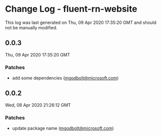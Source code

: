# Change Log - fluent-rn-website

This log was last generated on Thu, 09 Apr 2020 17:35:20 GMT and should not be manually modified.

## 0.0.3
Thu, 09 Apr 2020 17:35:20 GMT

### Patches

- add some dependencies (mgodbolt@microsoft.com)
## 0.0.2
Wed, 08 Apr 2020 21:26:12 GMT

### Patches

- update package name (mgodbolt@microsoft.com)